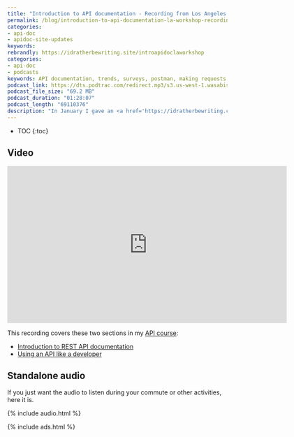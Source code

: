 ```yaml
---
title: "Introduction to API documentation - Recording from Los Angeles API documentation workshop"
permalink: /blog/introduction-to-api-documentation-la-workshop-recording/
categories:
- api-doc
- apidoc-site-updates
keywords:
rebrandly: https://idratherbewriting.site/introapidoclaworkshop
categories:
- api-doc
- podcasts
keywords: API documentation, trends, surveys, postman, making requests
podcast_link: https://dts.podtrac.com/redirect.mp3/s3.us-west-1.wasabisys.com/idbwmedia.com/podcasts/la_workshop_intro_section.mp3
podcast_file_size: "69.2 MB"
podcast_duration: "01:28:07"
podcast_length: "69110376"
description: "In January I gave an <a href='https://idratherbewriting.com/blog/upcoming-api-documentation-workshop-los-angeles-jan-23/'>API documentation workshop in Los Angeles</a>, and I recorded the first section of the workshop. This section provides an introduction to APIs, including an overview of APIs, the API doc market, info about API popularity, how to submit requests through Postman, and other trends. The recording is available as both a video/audio or standalone audio."
---
```


* TOC
{:toc}

## Video

<iframe width="640" height="360" src="https://www.youtube.com/embed/Ew3_sdRcEA0" frameborder="0" allow="accelerometer; autoplay; encrypted-media; gyroscope; picture-in-picture" allowfullscreen></iframe>

This recording covers these two sections in my [API course](/learnapidoc/):

* [Introduction to REST API documentation](/learnapidoc/docapis_intro_to_rest_api_doc.html)
* [Using an API like a developer](/learnapidoc/likeadeveloper.html)

## Standalone audio

If you just want the audio to listen during your commute or other activities, here it is.

{% include audio.html %}

{% include ads.html %}
